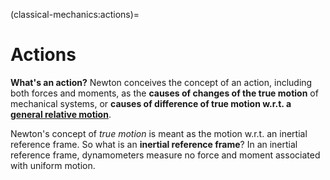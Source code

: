 <!--
```{article-info}
:author: basics
:date: "{sub-ref}`today`"
:read-time: "{sub-ref}`wordcount-minutes` min read"
```
-->

(classical-mechanics:actions)=
# Actions

**What's an action?** Newton conceives the concept of an action, including both forces and moments, as the **causes of changes of the true motion** of mechanical systems, or **causes of difference of true motion w.r.t. a [general relative motion](classical-mechanics:kinematics:relative)**.

Newton's concept of *true motion* is meant as the motion w.r.t. an inertial reference frame. So what is an **inertial reference frame**? In an inertial reference frame, dynamometers measure no force and moment associated with uniform motion.

<!--
**Cos'è una forza?**
Newton lega il concetto di azione, che comprende i concetti di forza e momento, alle cause che distinguono il *moto vero* dal *moto relativo*: per Newton, queste cause sono le forze.
-->

<!--
**Argomenti.**
- Forza
- Momento di una forza e coppia di forze
- Azioni distribuite: cenni su sforzo e pressione
- Lavoro e potenza
- Azioni conservative
- **Reazioni vincolari**

- Esempi di forze:
  - legge di attrazione di gravità generale
  - forza di gravità nei pressi della superficie terrestre
  - legge costitutiva elastica della molla e molle senza massa
  - attrito
  - legge costitutiva di smorzatori lineari
  - reazioni vincolari
-->


